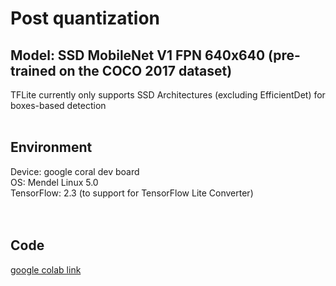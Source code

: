 # Post quantization

## Model: SSD MobileNet V1 FPN 640x640 (pre-trained on the COCO 2017 dataset)
TFLite currently only supports SSD Architectures (excluding EfficientDet) for boxes-based detection
<br></br>

## Environment
Device: google coral dev board  
OS: Mendel Linux 5.0  
TensorFlow: 2.3 (to support for TensorFlow Lite Converter)  
<br></br>

## Code
[google colab link](https://colab.research.google.com/drive/1jdQlq6lUbno62unjvrWKdb_gisHpPFy4?usp=sharing)
